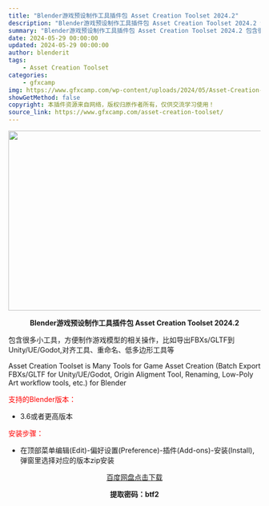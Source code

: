 ```yaml
---
title: "Blender游戏预设制作工具插件包 Asset Creation Toolset 2024.2"
description: "Blender游戏预设制作工具插件包 Asset Creation Toolset 2024.2 包含很多小工具，方便制作游戏模型的相关操作，比如导出FBXs/GLTF到Unity/UE/Godot,..."
summary: "Blender游戏预设制作工具插件包 Asset Creation Toolset 2024.2 包含很多小工具，方便制作游戏模型的相关操作，比如导出FBXs/GLTF到Unity/UE/Godot,..."
date: 2024-05-29 00:00:00
updated: 2024-05-29 00:00:00
author: blenderit
tags: 
    - Asset Creation Toolset
categories:
    - gfxcamp
img: https://www.gfxcamp.com/wp-content/uploads/2024/05/Asset-Creation-Toolset-2024.2.jpg
showGetMethod: false
copyright: 本插件资源来自网络，版权归原作者所有，仅供交流学习使用！
source_link: https://www.gfxcamp.com/asset-creation-toolset/
---
```

<div><p><img decoding="async" class="aligncenter size-full wp-image-121747" src="https://www.gfxcamp.com/wp-content/uploads/2024/05/Asset-Creation-Toolset-2024.2.jpg" data-src="https://www.gfxcamp.com/wp-content/uploads/2024/05/Asset-Creation-Toolset-2024.2.jpg" alt="" width="640" height="360" data-srcset="https://www.gfxcamp.com/wp-content/uploads/2024/05/Asset-Creation-Toolset-2024.2.jpg 640w, https://www.gfxcamp.com/wp-content/uploads/2024/05/Asset-Creation-Toolset-2024.2-150x84.jpg 150w" data-sizes="(max-width: 640px) 100vw, 640px"></p><p style="text-align: center;"><strong>Blender游戏预设制作工具插件包 Asset Creation Toolset 2024.2</strong></p><p>包含很多小工具，方便制作游戏模型的相关操作，比如导出FBXs/GLTF到Unity/UE/Godot,对齐工具、重命名、低多边形工具等</p><p>Asset Creation Toolset is Many Tools for Game Asset Creation (Batch Export FBXs/GLTF for Unity/UE/Godot, Origin Aligment Tool, Renaming, Low-Poly Art workflow tools, etc.) for Blender</p><p style="text-align: left;"><span style="color: #ff0000;">支持的Blender版本：</span></p><ul>
<li style="text-align: left;">3.6或者更高版本</li>
</ul><p style="text-align: left;"><span style="color: #ff0000;">安装步骤：</span></p><ul>
<li>在顶部菜单编辑(Edit)-偏好设置(Preference)-插件(Add-ons)-安装(Install),弹窗里选择对应的版本zip安装</li>
</ul><p style="text-align: center;"><a class="maxbutton-3 maxbutton maxbutton-baidu" target="_blank" rel="noopener" href="https://pan.baidu.com/s/1t67ozE4_Ne1aON91TpLaNA?pwd=btf2"><span class="mb-text">百度网盘点击下载</span></a></p><p style="text-align: center;"><strong>提取密码：btf2</strong></p></div>